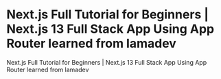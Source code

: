 # Next.js Full Tutorial for Beginners | Next.js 13 Full Stack App Using App Router learned from lamadev
 Next.js Full Tutorial for Beginners | Next.js 13 Full Stack App Using App Router learned from lamadev
